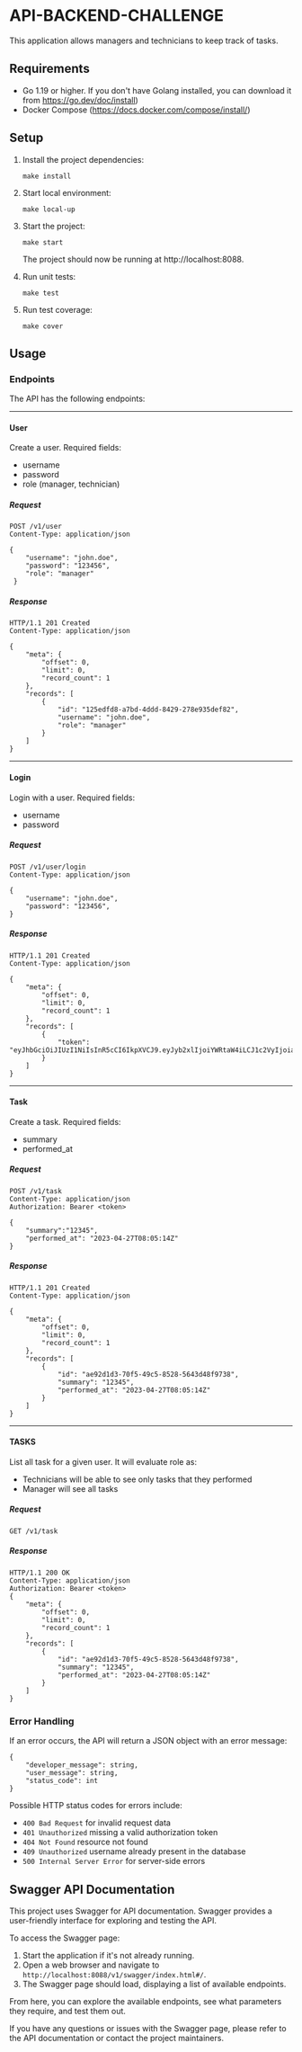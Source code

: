 # API-BACKEND-CHALLENGE

This application allows managers and technicians to keep track of tasks.

## Requirements
*  Go 1.19 or higher. If you don't have Golang installed, you can download it from https://go.dev/doc/install)
*  Docker Compose (https://docs.docker.com/compose/install/)

## Setup

1. Install the project dependencies:

   ```
   make install
   ```
   
2. Start local environment:

   ```
   make local-up
   ```

3. Start the project:

   ```
   make start
   ```

   The project should now be running at http://localhost:8088.


4. Run unit tests:

   ```
   make test
   ```
   
5. Run test coverage:

   ```
   make cover
   ```

## Usage

### Endpoints

The API has the following endpoints:

------------------

#### User

Create a user.
Required fields:
* username
* password
* role (manager, technician)

##### Request

```
POST /v1/user
Content-Type: application/json

{
    "username": "john.doe",
    "password": "123456",
    "role": "manager"
 }
```

##### Response

```
HTTP/1.1 201 Created
Content-Type: application/json

{
    "meta": {
        "offset": 0,
        "limit": 0,
        "record_count": 1
    },
    "records": [
        {
            "id": "125edfd8-a7bd-4ddd-8429-278e935def82",
            "username": "john.doe",
            "role": "manager"
        }
    ]
}

```
------------------
#### Login

Login with a user.
Required fields:
* username
* password

##### Request

```
POST /v1/user/login
Content-Type: application/json

{
    "username": "john.doe",
    "password": "123456",
}
```

##### Response

```
HTTP/1.1 201 Created
Content-Type: application/json

{
    "meta": {
        "offset": 0,
        "limit": 0,
        "record_count": 1
    },
    "records": [
        {
            "token": "eyJhbGciOiJIUzI1NiIsInR5cCI6IkpXVCJ9.eyJyb2xlIjoiYWRtaW4iLCJ1c2VyIjoiam9obi5kb2UifQ.cqDH000_9wpwtp2pmrAgUmcPvlyNDxObz8ks6ohBiUU"
        }
    ]
}
```

------------------

#### Task

Create a task.
Required fields:
* summary
* performed_at

##### Request

```
POST /v1/task
Content-Type: application/json
Authorization: Bearer <token>

{
    "summary":"12345",
    "performed_at": "2023-04-27T08:05:14Z"
}
```

##### Response

```
HTTP/1.1 201 Created
Content-Type: application/json

{
    "meta": {
        "offset": 0,
        "limit": 0,
        "record_count": 1
    },
    "records": [
        {
            "id": "ae92d1d3-70f5-49c5-8528-5643d48f9738",
            "summary": "12345",
            "performed_at": "2023-04-27T08:05:14Z"
        }
    ]
}
```

------------------

#### TASKS

List all task for a given user. It will evaluate role as:
* Technicians will be able to see only tasks that they performed
* Manager will see all tasks

##### Request

```
GET /v1/task
```

##### Response

```
HTTP/1.1 200 OK
Content-Type: application/json
Authorization: Bearer <token>
{
    "meta": {
        "offset": 0,
        "limit": 0,
        "record_count": 1
    },
    "records": [
        {
            "id": "ae92d1d3-70f5-49c5-8528-5643d48f9738",
            "summary": "12345",
            "performed_at": "2023-04-27T08:05:14Z"
        }
    ]
}
```

### Error Handling

If an error occurs, the API will return a JSON object with an error message:

```
{
    "developer_message": string,
    "user_message": string,
    "status_code": int
}
```

Possible HTTP status codes for errors include:

- `400 Bad Request` for invalid request data
- `401 Unauthorized` missing a valid authorization token
- `404 Not Found` resource not found
- `409 Unauthorized` username already present in the database
- `500 Internal Server Error` for server-side errors

## Swagger API Documentation

This project uses Swagger for API documentation. Swagger provides a user-friendly interface for exploring and testing the API.

To access the Swagger page:

1. Start the application if it's not already running.
2. Open a web browser and navigate to `http://localhost:8088/v1/swagger/index.html#/`.
3. The Swagger page should load, displaying a list of available endpoints.

From here, you can explore the available endpoints, see what parameters they require, and test them out.

If you have any questions or issues with the Swagger page, please refer to the API documentation or contact the project maintainers.